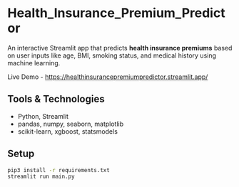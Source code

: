 # Health_Insurance_Premium_Predictor

An interactive Streamlit app that predicts **health insurance premiums** based on user inputs like age, BMI, smoking status, and medical history using machine learning.

Live Demo - https://healthinsurancepremiumpredictor.streamlit.app/

## Tools & Technologies

- Python, Streamlit  
- pandas, numpy, seaborn, matplotlib  
- scikit-learn, xgboost, statsmodels

## Setup

```bash
pip3 install -r requirements.txt
streamlit run main.py

